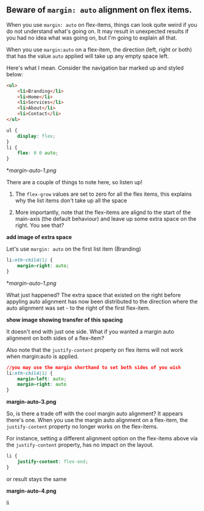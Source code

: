 ## Beware of ```margin: auto```  alignment on flex items.
When you use ```margin: auto``` on flex-items, things can look quite weird if you do not understand what's going on. It may result in unexpected results if you had no idea what was going on, but I'm going to explain all that.

When you use ```margin:auto``` on a flex-item, the direction (left, right or both) that has the value 	```auto``` applied will take up any empty space left.

Here's what I mean.
Consider the navigation bar marked up and styled below:

```html
<ul>
	<li>Branding</li>
	<li>Home</li>
	<li>Services</li>
	<li>About</li>
	<li>Contact</li>
</ul>
```

```css
ul {
	display: flex;
}
li {
	flex: 0 0 auto;
}
```
**margin-auto-1.png*

There are a couple of things to note here, so listen up!

1. The ```flex-grow``` values are set to zero for all the flex items, this explains why the list items don't take up all the space

2. More importantly, note that the flex-items are alignd to the start of the main-axis (the default behaviour) and leave up some extra space on the right. You see that?

**add image of extra space**


Let's use `margin: auto` on the first list item (Branding)

```css
li:nth-child(1) {
	margin-right: auto;
}
```

**margin-auto-1.png*

What just happened? The extra space that existed on the right before appyling auto alignment has now been distributed to the direction where the auto alignment was set - to the right of the first flex-item.

**show image showing transfer of this spacing**

It doesn't end with just one side. What if you wanted a margin auto alignment on both sides of a flex-item?


Also note that the ```justify-content``` property on flex items will not work when margin:auto is applied.

```css
//you may use the margin shorthand to set both sides of you wish
li:nth-child(1) {
	margin-left: auto;
	margin-right: auto
}
```

**margin-auto-3.png**

So, is there a trade off with the cool margin auto alignment? It appears there's one. When you use the margin auto alignment on a flex-item, the `justify-content` property no longer works on the flex-items.

For instance, setting a different alignment option on the flex-items above via the `justify-content` property, has no impact on the layout.

```css
li {
	justify-content: flex-end;
}
```

or result stays the same

**margin-auto-4.png**

li